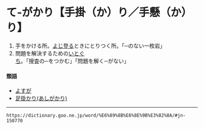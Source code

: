 # て‐がかり【手掛（か）り／手懸（か）り】
1.  手をかける所。[よじ登る](よじのぼる（攀じ登る／攀じ上る）)ときにとりつく所。「─のない一枚岩」
2.  問題を解決するための[いとぐち](いとぐち（糸口）)。「搜査の─をつかむ」「問題を解く─がない」
    

#### 類語
-   [よすが](https://dictionary.goo.ne.jp/word/%E7%B8%81_%28%E3%82%88%E3%81%99%E3%81%8C%29/#jn-227745)
-   [足掛かり(あしがかり)](https://dictionary.goo.ne.jp/word/%E8%B6%B3%E6%8E%9B%E3%82%8A/#jn-3766)

---
`https://dictionary.goo.ne.jp/word/%E6%89%8B%E6%8E%9B%E3%82%8A/#jn-150770`